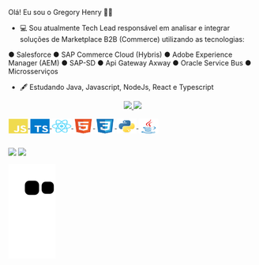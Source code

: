 Olá! Eu sou o Gregory Henry 🧑‍💻

- 💻 Sou atualmente Tech Lead responsável em analisar e integrar soluções de Marketplace B2B (Commerce) utilizando as tecnologias: 

 ● Salesforce
 ● SAP Commerce Cloud (Hybris)
 ● Adobe Experience Manager (AEM)
 ● SAP-SD
 ● Api Gateway Axway
 ● Oracle Service Bus
 ● Microsserviços

- 🖋️ Estudando Java, Javascript, NodeJs, React e Typescript

<div align="center">
  <a href="https://github.com/GregyHenry">
  <img height="180em" src="https://github-readme-stats.vercel.app/api?username=GregyHenry&show_icons=true&theme=dracula&count_private=true"/>
  <img height="180em" src="https://github-readme-stats.vercel.app/api/top-langs/?username=GregyHenry&layout=compact&langs_count=7&theme=dracula"/>
</div>
  
 <div style="display: inline_block"><br>
  <img align="center" alt="Greg-Js" height="30" width="40" src="https://raw.githubusercontent.com/devicons/devicon/master/icons/javascript/javascript-plain.svg">
  <img align="center" alt="Greg-Ts" height="30" width="40" src="https://raw.githubusercontent.com/devicons/devicon/master/icons/typescript/typescript-plain.svg">
  <img align="center" alt="Greg-React" height="30" width="40" src="https://raw.githubusercontent.com/devicons/devicon/master/icons/react/react-original.svg">
  <img align="center" alt="Greg-HTML" height="30" width="40" src="https://raw.githubusercontent.com/devicons/devicon/master/icons/html5/html5-original.svg">
  <img align="center" alt="Greg-CSS" height="30" width="40" src="https://raw.githubusercontent.com/devicons/devicon/master/icons/css3/css3-original.svg">
  <img align="center" alt="Greg-Python" height="30" width="40" src="https://raw.githubusercontent.com/devicons/devicon/master/icons/python/python-original.svg">
  <img align="center" alt="Greg-Java" height="30" width="40" src="https://raw.githubusercontent.com/devicons/devicon/master/icons/java/java-original.svg">
</div>
  
  ##
 
<div>
  <a href = "mailto:ryguimaraes@gmail.com"><img src="https://img.shields.io/badge/-Gmail-%23333?style=for-the-badge&logo=gmail&logoColor=white" target="_blank"></a>
  <a href="https://www.linkedin.com/in/gregory-henry-mguimaraes/" target="_blank"><img src="https://img.shields.io/badge/-LinkedIn-%230077B5?style=for-the-badge&logo=linkedin&logoColor=white" target="_blank"></a> 
 
  ![Snake animation](https://github.com/GregyHenry/GregyHenry/blob/output/github-contribution-grid-snake.svg)
</div>
